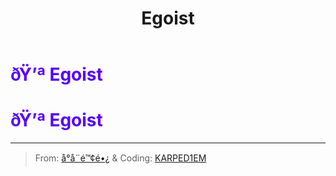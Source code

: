 ﻿---
lang: en-US
title: Egoist
prev: 
next: Lovers
---
# <font color=#5600ff>ðŸ’ª <b>Egoist</b></font> <Badge text="Miscellaneous" type="tip" vertical="middle"/>
# <font color=#5600ff>ðŸ’ª <b>Egoist</b></font> <Badge text="Miscellaneous" type="tip" vertical="middle"/>
---

> From: [å°å¨é™¢é•¿](https://space.bilibili.com/1998829749) & Coding: [KARPED1EM](https://github.com/KARPED1EM)

